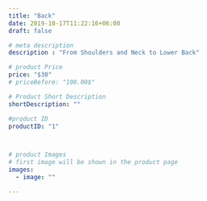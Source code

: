 ```yaml
---
title: "Back"
date: 2019-10-17T11:22:16+06:00
draft: false

# meta description
description : "From Shoulders and Neck to Lower Back"

# product Price
price: "$30"
# priceBefore: "100.00$"

# Product Short Description
shortDescription: ""

#product ID
productID: "1"



# product Images
# first image will be shown in the product page
images:
  - image: ""

---
```



